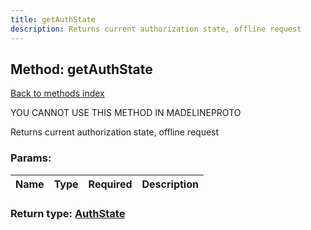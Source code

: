 ```yaml
---
title: getAuthState
description: Returns current authorization state, offline request
---
```

## Method: getAuthState  
[Back to methods index](index.md)


YOU CANNOT USE THIS METHOD IN MADELINEPROTO


Returns current authorization state, offline request

### Params:

| Name     |    Type       | Required | Description |
|----------|---------------|----------|-------------|


### Return type: [AuthState](../types/AuthState.md)

